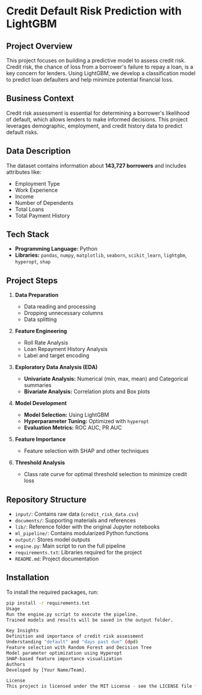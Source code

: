 # Credit Default Risk Prediction with LightGBM

## Project Overview
This project focuses on building a predictive model to assess credit risk. Credit risk, the chance of loss from a borrower's failure to repay a loan, is a key concern for lenders. Using LightGBM, we develop a classification model to predict loan defaulters and help minimize potential financial loss.

## Business Context
Credit risk assessment is essential for determining a borrower's likelihood of default, which allows lenders to make informed decisions. This project leverages demographic, employment, and credit history data to predict default risks.

## Data Description
The dataset contains information about **143,727 borrowers** and includes attributes like:
- Employment Type
- Work Experience
- Income
- Number of Dependents
- Total Loans
- Total Payment History

## Tech Stack
- **Programming Language:** Python
- **Libraries:** `pandas`, `numpy`, `matplotlib`, `seaborn`, `scikit_learn`, `lightgbm`, `hyperopt`, `shap`

## Project Steps
1. **Data Preparation**
   - Data reading and processing
   - Dropping unnecessary columns
   - Data splitting

2. **Feature Engineering**
   - Roll Rate Analysis
   - Loan Repayment History Analysis
   - Label and target encoding

3. **Exploratory Data Analysis (EDA)**
   - **Univariate Analysis:** Numerical (min, max, mean) and Categorical summaries
   - **Bivariate Analysis:** Correlation plots and Box plots

4. **Model Development**
   - **Model Selection:** Using LightGBM
   - **Hyperparameter Tuning:** Optimized with `hyperopt`
   - **Evaluation Metrics:** ROC AUC, PR AUC

5. **Feature Importance**
   - Feature selection with SHAP and other techniques

6. **Threshold Analysis**
   - Class rate curve for optimal threshold selection to minimize credit loss

## Repository Structure
- `input/`: Contains raw data (`credit_risk_data.csv`)
- `documents/`: Supporting materials and references
- `lib/`: Reference folder with the original Jupyter notebooks
- `ml_pipeline/`: Contains modularized Python functions
- `output/`: Stores model outputs
- `engine.py`: Main script to run the full pipeline
- `requirements.txt`: Libraries required for the project
- `README.md`: Project documentation

## Installation
To install the required packages, run:
```bash
pip install -r requirements.txt
Usage
Run the engine.py script to execute the pipeline.
Trained models and results will be saved in the output folder.

Key Insights
Definition and importance of credit risk assessment
Understanding "default" and "days past due" (dpd)
Feature selection with Random Forest and Decision Tree
Model parameter optimization using Hyperopt
SHAP-based feature importance visualization
Authors
Developed by [Your Name/Team].

License
This project is licensed under the MIT License - see the LICENSE file for details.
